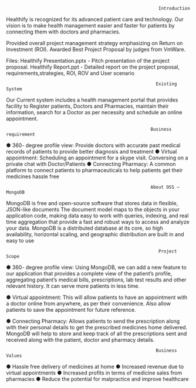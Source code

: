                                                               Introduction
Healthify is recognized for its advanced patient care and technology. Our vision is to make health management easier and faster for patients by connecting them with doctors and pharmacies.

Provided overall project management strategy emphasizing on Return on Investment (ROI). 
Awarded Best Project Proposal by judges from VmWare.    

Files: 
Healthify Presentation.pptx - Pitch presentation of the project proposal.
Healthify Report.ppt - Detailed report on the project proposal, requirements,strategies, ROI, ROV and User scenario 

                                                             Existing System
Our Current system includes a health management portal that provides facility to Register patients, Doctors and Pharmacies, maintain their information, search for a Doctor as per necessity and schedule an online appointment.

                                                           Business requirement

●	360- degree profile view: Provide doctors with accurate past medical records of patients to provide better diagnosis and treatment
●	Virtual appointment: Scheduling an appointment for a skype visit. Conversing on a private chat with Doctor/Patients
●	Connecting Pharmacy: A common platform to connect patients to pharmaceuticals to help patients get their medicines hassle free

                                                           About OSS – MongoDB  
MongoDB is free and open-source software that stores data in flexible, JSON-like documents
The document model maps to the objects in your application code, making data easy to work with queries, indexing, and real time aggregation that provide a fast and robust ways to access and analyze your data. MongoDB is a distributed database at its core, so high availability, horizontal scaling, and geographic distribution are built in and easy to use

                                                              Project Scope

●	360- degree profile view: Using MongoDB, we can add a new feature to our application that provides a complete view of the patient’s profile, aggregating patient’s medical bills, prescriptions, lab test results and other relevant history. It can serve more patients in less time.

●	Virtual appointment: This will allow patients to have an appointment with a doctor online from anywhere, as per their convenience. Also allow patients to save the appointment for future reference.

●	Connecting Pharmacy: Allows patients to send the prescription along with their personal details to get the prescribed medicines home delivered. MongoDB will help to store and keep track of all the prescriptions sent and received along with the patient, doctor and pharmacy details.
   
                                                             Business Values

●	Hassle free delivery of medicines at home
●	Increased revenue due to virtual appointments
●	Increased profits in terms of medicine sales from pharmacies
●	Reduce the potential for malpractice and improve healthcare
